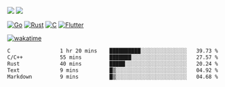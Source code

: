 [![](https://img.shields.io/badge/Windows_11-Pro-292e33?style=flat-square&logo=windows&logoColor=ffffff)](https://www.microsoft.com/en-us/windows/)
[![](https://img.shields.io/badge/macOS-Sequoia-292e33?style=flat-square&logo=apple&logoColor=ffffff)](https://www.apple.com/macbook-pro/) 

[![Go](https://img.shields.io/badge/-Go-DEA584?style=flat&logo=go&logoColor=000000)](https://golang.org/)
[![Rust](https://img.shields.io/badge/-Rust-DEA584?style=flat&logo=rust&logoColor=000000)](https://www.rust-lang.org)
[![C](https://img.shields.io/badge/--DEA584?style=flat&logo=c&logoColor=000000)](https://www.c-language.org/)
[![Flutter](https://img.shields.io/badge/-Flutter-DEA584?style=flat&logo=flutter&logoColor=000000)](https://flutter.dev/)

[![wakatime](https://wakatime.com/badge/user/9bb0c784-91ca-4b5c-8e9c-b13ece0f7b09.svg)](https://wakatime.com/@9bb0c784-91ca-4b5c-8e9c-b13ece0f7b09)


<!--START_SECTION:waka-->

```txt
C                1 hr 20 mins    ██████████░░░░░░░░░░░░░░░   39.73 %
C/C++            55 mins         ███████░░░░░░░░░░░░░░░░░░   27.57 %
Rust             40 mins         █████░░░░░░░░░░░░░░░░░░░░   20.24 %
Text             9 mins          █▒░░░░░░░░░░░░░░░░░░░░░░░   04.92 %
Markdown         9 mins          █▒░░░░░░░░░░░░░░░░░░░░░░░   04.68 %
```

<!--END_SECTION:waka-->
